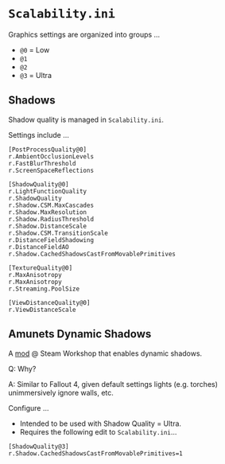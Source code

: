 # `Scalability.ini`

Graphics settings are organized into groups ...

- `@0` = Low
- `@1`
- `@2`
- `@3` = Ultra

## Shadows

Shadow quality is managed in `Scalability.ini`.

Settings include ...

```
[PostProcessQuality@0]
r.AmbientOcclusionLevels
r.FastBlurThreshold
r.ScreenSpaceReflections

[ShadowQuality@0]
r.LightFunctionQuality
r.ShadowQuality
r.Shadow.CSM.MaxCascades
r.Shadow.MaxResolution
r.Shadow.RadiusThreshold
r.Shadow.DistanceScale
r.Shadow.CSM.TransitionScale
r.DistanceFieldShadowing
r.DistanceFieldAO
r.Shadow.CachedShadowsCastFromMovablePrimitives

[TextureQuality@0] 
r.MaxAnisotropy
r.MaxAnisotropy
r.Streaming.PoolSize

[ViewDistanceQuality@0] 
r.ViewDistanceScale
```

## Amunets Dynamic Shadows

A [mod](https://steamcommunity.com/sharedfiles/filedetails/?id=2338340168) @ Steam Workshop that enables dynamic shadows.

Q: Why?

A: Similar to Fallout 4, given default settings lights (e.g. torches) unimmersively ignore walls, etc.

Configure ...

- Intended to be used with Shadow Quality = Ultra.
- Requires the following edit to `Scalability.ini`...

```
[ShadowQuality@3]
r.Shadow.CachedShadowsCastFromMovablePrimitives=1
```
